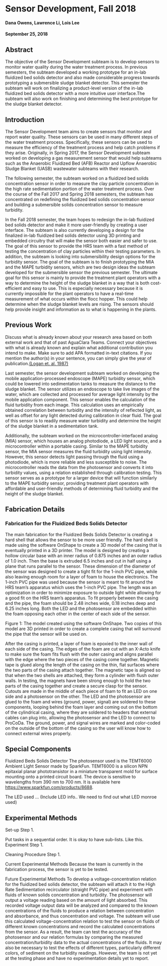 

# Sensor Development, Fall 2018
#### Dana Owens, Lawrence Li, Lois Lee
#### September 25, 2018

## Abstract

The objective of the Sensor Development subteam is to develop sensors to monitor water quality during the water treatment process. In previous semesters, the subteam developed a working prototype for an in-lab fluidized bed solids detector and also made considerable progress towards prototyping a submersible sludge blanket detector. This semester the subteam will work on finalizing a product-level version of the in-lab fluidized bed solids detector with a more intuitive user interface.The subteam will also work on finishing and determining the best prototype for the sludge blanket detector.


## Introduction

The Sensor Development team aims to create sensors that monitor and report water quality. These sensors can be used in many different steps of the water treatment process. Specifically, these sensors can be used to measure the efficiency of the treatment process and help catch problems if they arise. Originally, in Spring 2017, the Sensor Development subteam worked on developing a gas measurement sensor that would help subteams such as the Anaerobic Fluidized Bed (AFB) Reactor and Upflow Anaerobic Sludge Blanket (UASB) wastewater subteams with their research. 

The following semester, the subteam worked on a fluidized bed solids concentration sensor in order to measure the clay particle concentration in the high rate sedimentation portion of the water treatment process. Over the course of the Fall 2017 and Spring 2018 semesters, the subteam has concentrated on redefining the fluidized bed solids concentration sensor and building a submersible solids concentration sensor to measure turbidity. 

In the Fall 2018 semester, the team hopes to redesign the in-lab fluidized bed solids detector and make it more user-friendly by creating a user interface. The subteam is also currently developing a design for the finalized in-lab fluidized bed solids detector using 3D printing and embedded circuitry that will make the sensor both easier and safer to use. The goal of this sensor to provide the HRS team with a fast method of testing the concentration of clay particles within their testing parameters.  In addition, the subteam is looking into submersibility design options for the turbidity sensor. The goal of the subteam is to finish prototyping the MIA and the MAPE turbidity sensors, which are two design ideas the subteam developed for the submersible sensor the previous semester. The ultimate goal for this sensor is mainly to provide the treatment plant operators with a way to determine the height of the sludge blanket in a way that is both cost-efficient and easy to use. This is especially necessary because it is currently impossible for the plant operators to have a real-time measurement of what occurs within the flocc hopper. This could help determine when the sludge blanket levels are rising. The sensors should help provide insight and information as to what is happening in the plants.

## Previous Work

Discuss what is already known about your research area based on both external work and that of past AguaClara Teams. Connect your objectives with what is already known and explain what additional contribution you intend to make. Make sure to add APA formatted in-text citations. If you mention the author(s) in your sentence, you can simply give the year of publication.[(Logan et. al. 1987)](http://www.jstor.org/stable/pdf/25043431.pdf?acceptTC=true)

Last semester, the sensor development subteam worked on developing the mobile application-processed endoscope (MAPE) turbidity sensor, which could be lowered into sedimentation tanks to measure the distance to the sludge blanket. The sensor utilizes an endoscope to take live images of the water, which are collected and processed for average light intensity by the mobile application component. This sensor enables the calculation of the fluid turbidity from each image. This calculation uses an empirically obtained correlation between turbidity and the intensity of reflected light, as well as offset for any light detected during calibration in clear fluid. The goal of this sensor is to readily measure water turbidity and determine the height of the sludge blanket in a sedimentation tank.

Additionally, the subteam worked on the microcontroller-interfaced analog (MIA) sensor, which houses an analog photodiode, a LED light source, and a microcontroller within a portable casing. Similar to the MAPE turbidity sensor, the MIA sensor measures the fluid turbidity using light intensity. However, this sensor detects light passing through the fluid using a photodiode, which is more reliable and less susceptible to noise. The microcontroller reads the data from the photosensor and converts it into turbidity values, using a relation established through calibration testing. This sensor serves as a prototype for a larger device that will function similarly to the MAPE turbidity sensor, providing treatment plant operators with affordable and user-friendly methods of determining fluid turbidity and the height of the sludge blanket. 

## Fabrication Details


### Fabrication for the Fluidized Beds Solids Detector
The main fabrication for the Fluidized Beds Solids Detector is creating a hard shell that allows the sensor to be more user friendly. The hard shell is made using the software OnShape to create a 3D model of the casing that is eventually printed in a 3D printer. The model is designed by creating a hollow circular base with an inner radius of 0.875 inches and an outer radius of 1.0 inch. Then the base is extruded 6.5 inches and cut in half using a plane that runs parallel to the sensor. These dimension of the diameter of the sensor was designed to create a tight fit for the 1-inch PVC pipe, while also leaving enough room for a layer of foam to house the electronics. The 1-inch PVC pipe was used because the sensor is meant to fit around the HRS team’s apparatus which uses the 1-inch PVC pipe.  The length was an optimization in order to minimize exposure to outside light while allowing for a good fit on the HRS team’s apparatus. To fit properly between the casing and the pipe, the foam should be 2.48 inches wide, 0.18 inches deep and 6.25 inches long. Both the LED and the photosensor are embedded within the foam opposing each other in the center of each side of the sensor.

Figure 1: The model created using the software OnShape. Two copies of this model are 3D printed in order to create a complete casing that will surround the pipe that the sensor will be used on.

After the casing is printed, a layer of foam is epoxied to the inner wall of each side of the casing. The edges of the foam are cut with an X-Acto knife to make sure the foam fits flush with the outer casing and aligns parallel with the edge where the two pieces of the casing come together. Magnetic tape is glued along the length of the casing on the thin, flat surfaces where the two parts of the casing attach together. The magnetic tape is aligned so that when the two shells are attached, they form a cylinder with flush outer walls. In testing, the magnets have been strong enough to hold the two parts of the casing together and create a secure clasp for the sensor.
Cutouts are made in the middle of each piece of foam to fit an LED on one side and a photosensor on the other. The LED and the photosensor are glued to the foam and wires (ground, power, signal) are soldered to these components, looping behind the foam layer and coming out on the bottom of the cylindrical casing, where they are soldered to headers that external cables can plug into, allowing the photosensor and the LED to connect to ProCoDa. The ground, power, and signal wires are marked and color-coded on the outside of the bottom of the casing so the user will know how to connect external wires properly. 

## Special Components
Fluidized Beds Solids Detector 
The photosensor used is the TEMT6000 Ambient Light Sensor made by SparkFun. TEMT6000 is a silicon NPN epitaxial planar phototransistor in a miniature transparent mold for surface mounting onto a printed circuit board. The device is sensitive to wavelengths from 390 nm to 700 nm. It is available here https://www.sparkfun.com/products/8688. 

The LED used … (Include LED info.. We need to find out what LED monroe used)


## Experimental Methods

Set-up
Step 1.

Put tasks in a sequential order.
It is okay to have sub-lists.
Like this.
Experiment
Step 1.

Cleaning Procedure
Step 1.

Current Experimental Methods
Because the team is currently in the fabrication process, the sensor is yet to be tested.

Future Experimental Methods
To develop a voltage-concentration relation for the fluidized bed solids detector, the subteam will attach it to the High Rate Sedimentation recirculator (straight PVC pipe) and experiment with fluids of known solids concentration and turbidity. The photosensor will output a voltage reading based on the amount of light absorbed. This recorded voltage output data will be analyzed and compared to the known concentrations of the fluids to produce a relation between concentration and absorbance, and thus concentration and voltage. 
The subteam will use this calculated voltage-concentration relation to test the sensor on fluids of different known concentrations and record the calculated concentrations from the sensor. As a result, the team can test the accuracy of the photosensor and our relation formulas by comparing the measured concentration/turbidity data to the actual concentrations of the fluids. It may also be necessary to test the effects of different types, particularly different colors, of sediment on the turbidity readings. However, the team is not yet at the testing phase and have no experimentation details yet to report.
